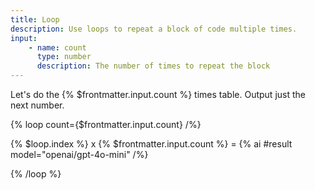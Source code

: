 ```yaml
---
title: Loop
description: Use loops to repeat a block of code multiple times.
input:
    - name: count
      type: number
      description: The number of times to repeat the block
---
```


Let's do the {% $frontmatter.input.count %} times table. Output just the next number.

{% loop count={$frontmatter.input.count} /%}

{% $loop.index %} x {% $frontmatter.input.count %} = {% ai #result model="openai/gpt-4o-mini" /%}

{% /loop %}